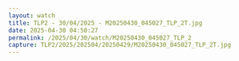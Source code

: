 ```yaml
---
layout: watch
title: TLP2 - 30/04/2025 - M20250430_045027_TLP_2T.jpg
date: 2025-04-30 04:50:27
permalink: /2025/04/30/watch/M20250430_045027_TLP_2
capture: TLP2/2025/202504/20250429/M20250430_045027_TLP_2T.jpg
---
```

